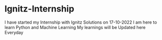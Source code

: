 # Ignitz-Internship

I have started my Internship with Ignitz Solutions on 17-10-2022
I  am here to learn Python and Machine Learning
My learnings will be Updated here Everyday
